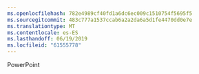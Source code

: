 ```yaml
---
ms.openlocfilehash: 782e4989cf40fd1a6dc6ec009c1510754f5695f5
ms.sourcegitcommit: 483c777a1537ccab6a2a2da6a5d1fe4470dd0e7e
ms.translationtype: MT
ms.contentlocale: es-ES
ms.lasthandoff: 06/19/2019
ms.locfileid: "61555778"
---
```

PowerPoint